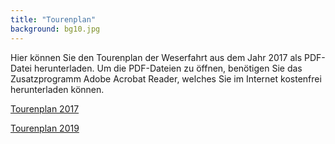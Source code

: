 ```yaml
---
title: "Tourenplan"
background: bg10.jpg
---
```

Hier können Sie den Tourenplan der Weserfahrt aus dem Jahr 2017 als PDF-Datei herunterladen.
Um die PDF-Dateien zu öffnen, benötigen Sie das Zusatzprogramm Adobe Acrobat Reader, welches Sie im Internet kostenfrei herunterladen können.


<a href="assets/images/Tourenplan_IWF_2017.pdf" class="btn btn-outline-inverse btn-sm">Tourenplan 2017</a>


<a href="assets/images/Tourenplan_IWF_2019.pdf" class="btn btn-outline-inverse btn-sm">Tourenplan 2019</a>
